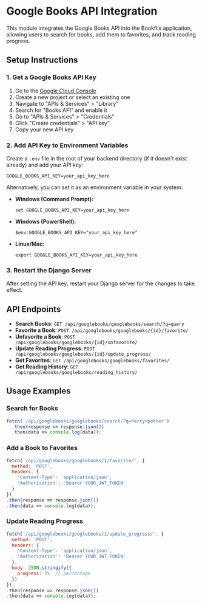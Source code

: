 # Google Books API Integration

This module integrates the Google Books API into the Bookflix application, allowing users to search for books, add them to favorites, and track reading progress.

## Setup Instructions

### 1. Get a Google Books API Key

1. Go to the [Google Cloud Console](https://console.cloud.google.com/)
2. Create a new project or select an existing one
3. Navigate to "APIs & Services" > "Library"
4. Search for "Books API" and enable it
5. Go to "APIs & Services" > "Credentials"
6. Click "Create credentials" > "API key"
7. Copy your new API key

### 2. Add API Key to Environment Variables

Create a `.env` file in the root of your backend directory (if it doesn't exist already) and add your API key:

```
GOOGLE_BOOKS_API_KEY=your_api_key_here
```

Alternatively, you can set it as an environment variable in your system:

- **Windows (Command Prompt):**
  ```
  set GOOGLE_BOOKS_API_KEY=your_api_key_here
  ```

- **Windows (PowerShell):**
  ```
  $env:GOOGLE_BOOKS_API_KEY="your_api_key_here"
  ```

- **Linux/Mac:**
  ```
  export GOOGLE_BOOKS_API_KEY=your_api_key_here
  ```

### 3. Restart the Django Server

After setting the API key, restart your Django server for the changes to take effect.

## API Endpoints

- **Search Books**: `GET /api/googlebooks/googlebooks/search/?q=query`
- **Favorite a Book**: `POST /api/googlebooks/googlebooks/{id}/favorite/`
- **Unfavorite a Book**: `POST /api/googlebooks/googlebooks/{id}/unfavorite/`
- **Update Reading Progress**: `POST /api/googlebooks/googlebooks/{id}/update_progress/`
- **Get Favorites**: `GET /api/googlebooks/googlebooks/favorites/`
- **Get Reading History**: `GET /api/googlebooks/googlebooks/reading_history/`

## Usage Examples

### Search for Books
```javascript
fetch('/api/googlebooks/googlebooks/search/?q=harry+potter')
  .then(response => response.json())
  .then(data => console.log(data));
```

### Add a Book to Favorites
```javascript
fetch('/api/googlebooks/googlebooks/1/favorite/', {
  method: 'POST',
  headers: {
    'Content-Type': 'application/json',
    'Authorization': 'Bearer YOUR_JWT_TOKEN'
  }
})
.then(response => response.json())
.then(data => console.log(data));
```

### Update Reading Progress
```javascript
fetch('/api/googlebooks/googlebooks/1/update_progress/', {
  method: 'POST',
  headers: {
    'Content-Type': 'application/json',
    'Authorization': 'Bearer YOUR_JWT_TOKEN'
  },
  body: JSON.stringify({
    progress: 75  // percentage
  })
})
.then(response => response.json())
.then(data => console.log(data));
```
